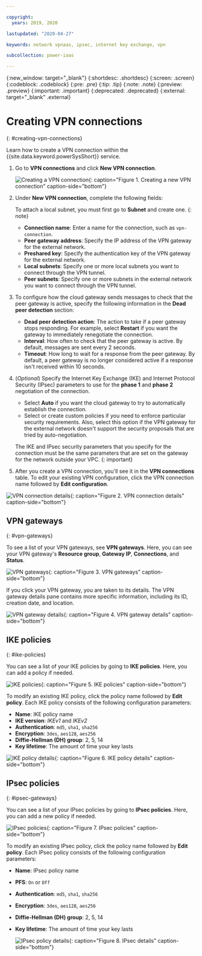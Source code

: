 ```yaml
---

copyright:
  years: 2019, 2020

lastupdated: "2020-04-27"

keywords: network vpnaas, ipsec, internet key exchange, vpn

subcollection: power-iaas

---
```


{:new_window: target="_blank"}
{:shortdesc: .shortdesc}
{:screen: .screen}
{:codeblock: .codeblock}
{:pre: .pre}
{:tip: .tip}
{:note: .note}
{:preview: .preview}
{:important: .important}
{:deprecated: .deprecated}
{:external: target="_blank" .external}

# Creating VPN connections
{: #creating-vpn-connections}

Learn how to create a VPN connection within the {{site.data.keyword.powerSysShort}} service.

1. Go to **VPN connections** and click **New VPN connection**.

    ![Creating a VPN connection](./images/console-vpn-connection.png "Creating a VPN connection"){: caption="Figure 1. Creating a new VPN connection" caption-side="bottom"}

2. Under **New VPN connection**, complete the following fields:

    To attach a local subnet, you must first go to **Subnet** and create one.
    {: note}

   - **Connection name**: Enter a name for the connection, such as `vpn-connection`.
   - **Peer gateway address**: Specify the IP address of the VPN gateway for the external network.
   - **Preshared key**: Specify the authentication key of the VPN gateway for the external network.
   - **Local subnets**: Specify one or more local subnets you want to connect through the VPN tunnel.
   - **Peer subnets**: Specify one or more subnets in the external network you want to connect through the VPN tunnel.

3. To configure how the cloud gateway sends messages to check that the peer gateway is active, specify the following information in the **Dead peer detection** section:

   - **Dead peer detection action**: The action to take if a peer gateway stops responding. For example, select **Restart** if you want the gateway to immediately renegotiate the connection.
   - **Interval**: How often to check that the peer gateway is active. By default, messages are sent every 2 seconds.
   - **Timeout**: How long to wait for a response from the peer gateway. By default, a peer gateway is no longer considered active if a response isn't received within 10 seconds.

4. (*Optional*) Specify the Internet Key Exchange (IKE) and Internet Protocol Security (IPsec) parameters to use for the **phase 1** and **phase 2** negotiation of the connection.

   - Select **Auto** if you want the cloud gateway to try to automatically establish the connection.
   - Select or create custom policies if you need to enforce particular security requirements. Also, select this option if the VPN gateway for the external network doesn't support the security proposals that are tried by auto-negotiation.

    The IKE and IPsec security parameters that you specify for the connection must be the same parameters that are set on the gateway for the network outside your VPC.
    {: important}

5. After you create a VPN connection, you'll see it in the **VPN connections** table. To edit your existing VPN configuration, click the VPN connection name followed by **Edit configuration**.

![VPN connection details](./images/console-vpn-connection-details.png "VPN connection details"){: caption="Figure 2. VPN connection details" caption-side="bottom"}

## VPN gateways
{: #vpn-gateways}

To see a list of your VPN gateways, see **VPN gateways**. Here, you can see your VPN gateway's **Resource group**, **Gateway IP**, **Connections**, and **Status**.

![VPN gateways](./images/console-vpn-gateway.png "VPN gateways"){: caption="Figure 3. VPN gateways" caption-side="bottom"}

If you click your VPN gateway, you are taken to its details. The VPN gateway details pane contains more specific information, including its ID, creation date, and location.

![VPN gateway details](./images/console-vpn-gateway-details.png "VPN gateway details"){: caption="Figure 4. VPN gateway details" caption-side="bottom"}

## IKE policies
{: #ike-policies}

You can see a list of your IKE policies by going to **IKE policies**. Here, you can add a policy if needed.

![IKE policies](./images/console-ikepolicy.png "IKE policies"){: caption="Figure 5. IKE policies" caption-side="bottom"}

To modify an existing IKE policy, click the policy name followed by **Edit policy**. Each IKE policy consists of the following configuration parameters:

- **Name**: IKE policy name
- **IKE version**: *IKEv1* and *IKEv2*
- **Authentication**: `md5`, `sha1`, `sha256`
- **Encryption**: `3des`, `aes128`, `aes256`
- **Diffie-Hellman (DH) group**: 2, 5, 14
- **Key lifetime**: The amount of time your key lasts

![IKE policy details](./images/console-ikepolicy-details.png "IKE policy details"){: caption="Figure 6. IKE policy details" caption-side="bottom"}

## IPsec policies
{: #ipsec-gateways}

You can see a list of your IPsec policies by going to **IPsec policies**. Here, you can add a new policy if needed.

  ![IPsec policies](./images/console-ipsec-policies.png "IPsec policies"){: caption="Figure 7. IPsec policies" caption-side="bottom"}

To modify an existing IPsec policy, click the policy name followed by **Edit policy**. Each IPsec policy consists of the following configuration parameters:

- **Name**: IPsec policy name
- **PFS**: `On` or `Off`
- **Authentication**: `md5`, `sha1`, `sha256`
- **Encryption**: `3des`, `aes128`, `aes256`
- **Diffie-Hellman (DH) group**: 2, 5, 14
- **Key lifetime**: The amount of time your key lasts

  ![IPsec policy details](./images/console-ipsec-details.png "IPsec details"){: caption="Figure 8. IPsec details" caption-side="bottom"}
